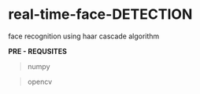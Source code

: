 # real-time-face-DETECTION
face recognition using haar cascade algorithm

**PRE - REQUSITES**
>numpy

>opencv
